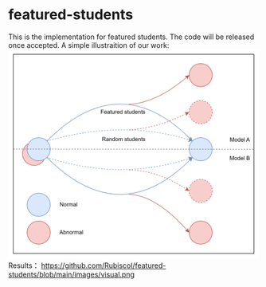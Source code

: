 # featured-students
This is the implementation for featured students. The code will be released once accepted.
A simple illustraition of our work:
![alt text](https://github.com/Rubiscol/featured-students/blob/main/images/Picture5.png)
Results：
https://github.com/Rubiscol/featured-students/blob/main/images/visual.png
